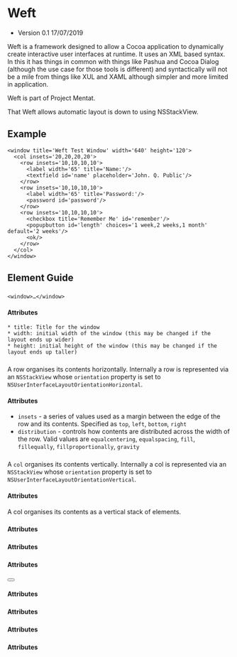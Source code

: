 #  Weft

* Version 0.1 17/07/2019

Weft is a framework designed to allow a Cocoa application to dynamically create interactive user interfaces at runtime. It uses an XML based syntax. In this it has things in common with things like Pashua and Cocoa Dialog (although the use case for those tools is different) and syntactically will not be a mile from things like XUL and XAML although simpler and more limited in application.

Weft is part of Project Mentat.

That Weft allows automatic layout is down to using NSStackView.

## Example

    <window title='Weft Test Window' width='640' height='120'>
      <col insets='20,20,20,20'>
        <row insets='10,10,10,10'>
          <label width='65' title='Name:'/>
          <textfield id='name' placeholder='John. Q. Public'/>
        </row>
        <row insets='10,10,10,10'>
          <label width='65' title='Password:'/>
          <password id='password'/>
        </row>
        <row insets='10,10,10,10'>
          <checkbox title='Remember Me' id='remember'/>
          <popupbutton id='length' choices='1 week,2 weeks,1 month' default='2 weeks'/>
          <ok/>
        </row>
      </col>
    </window>


## Element Guide

### <window>

    <window>…</window>
    
#### Attributes
    * title: Title for the window
    * width: initial width of the window (this may be changed if the layout ends up wider)
    * height: initial height of the window (this may be changed if the layout ends up taller)
    
### <row>

A row organises its contents horizontally. Internally a row is represented via an `NSStackView` whose `orientation` property is set to `NSUserInterfaceLayoutOrientationHorizontal`.

#### Attributes
  * `insets` - a series of values used as a margin between the edge of the row and its contents. Specified as `top`, `left`, `bottom`, `right`
  * `distribution` - controls how contents are distributed across the width of the row. Valid values are `equalcentering`, `equalspacing`, `fill`, `fillequally`, `fillproportionally`, `gravity`

### <col>

A `col` organises its contents vertically. Internally a col is represented via an `NSStackView` whose `orientation` property is set to `NSUserInterfaceLayoutOrientationVertical`.

#### Attributes

A col organises its contents as a vertical stack of elements.

### <textfield>

#### Attributes

### <textbox>

#### Attributes

### <password>

#### Attributes

### <button>

#### Attributes

### <checkbox>

#### Attributes

### <radio>

#### Attributes

### <popupbutton>

#### Attributes

### <datepicker>



